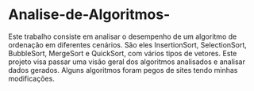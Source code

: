 # Analise-de-Algoritmos-
Este trabalho consiste em analisar o desempenho de um algoritmo de ordenação em diferentes cenários. São eles InsertionSort, SelectionSort, BubbleSort, MergeSort e QuickSort, com vários tipos de vetores.
Este projeto visa passar uma visão geral dos algoritmos analisados e analisar dados gerados.
Alguns algoritmos foram pegos de sites tendo minhas modificações.

